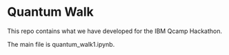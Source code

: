 # Quantum Walk
This repo contains what we have developed for the IBM Qcamp Hackathon. 

The main file is quantum_walk1.ipynb.
